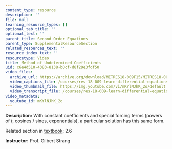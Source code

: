 ```yaml
---
content_type: resource
description: ''
file: null
learning_resource_types: []
optional_tab_title: ''
optional_text: ''
parent_title: Second Order Equations
parent_type: SupplementalResourceSection
related_resources_text: ''
resource_index_text: ''
resourcetype: Video
title: Method of Undetermined Coefficients
uid: c6a4d510-4383-8138-b0cf-d8f29e3fdf50
video_files:
  archive_url: https://archive.org/download/MITRES18-009F15/MITRES18-009F15_2_6_MethodsUndeterminedCoefficients_300k.mp4
  video_captions_file: /courses/res-18-009-learn-differential-equations-up-close-with-gilbert-strang-and-cleve-moler-fall-2015/dfd15c55ab185a47b64716addc829daa_mKYlNJhK_2o.vtt
  video_thumbnail_file: https://img.youtube.com/vi/mKYlNJhK_2o/default.jpg
  video_transcript_file: /courses/res-18-009-learn-differential-equations-up-close-with-gilbert-strang-and-cleve-moler-fall-2015/170377c3b183804c7957052cf2a6bace_mKYlNJhK_2o.pdf
video_metadata:
  youtube_id: mKYlNJhK_2o
---
```


**Description:** With constant coefficients and special forcing terms (powers of _t_, cosines / sines, exponentials), a particular solution has this same form.

Related section in [textbook](http://www-math.mit.edu/~gs/dela/): 2.6

**Instructor:** Prof. Gilbert Strang